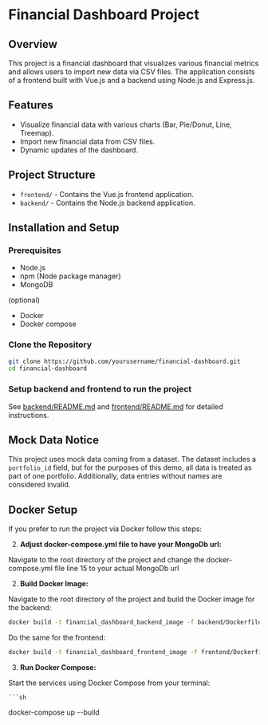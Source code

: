 # Financial Dashboard Project

## Overview

This project is a financial dashboard that visualizes various financial metrics and allows users to import new data via CSV files. The application consists of a frontend built with Vue.js and a backend using Node.js and Express.js.

## Features

- Visualize financial data with various charts (Bar, Pie/Donut, Line, Treemap).
- Import new financial data from CSV files.
- Dynamic updates of the dashboard.

## Project Structure

- `frontend/` - Contains the Vue.js frontend application.
- `backend/` - Contains the Node.js backend application.

## Installation and Setup

### Prerequisites

- Node.js
- npm (Node package manager)
- MongoDB

(optional)
- Docker
- Docker compose

### Clone the Repository

```sh
git clone https://github.com/yourusername/financial-dashboard.git
cd financial-dashboard
```

### Setup backend and frontend to run the project

See [backend/README.md](https://github.com/AndyGaSa/financial-reporting-app/tree/main/backend) and [frontend/README.md](https://github.com/AndyGaSa/financial-reporting-app/tree/main/frontend) for detailed instructions.

## Mock Data Notice

This project uses mock data coming from a dataset. The dataset includes a `portfolio_id` field, but for the purposes of this demo, all data is treated as part of one portfolio. Additionally, data entries without names are considered invalid.

## Docker Setup

If you prefer to run the project via Docker follow this steps:

2. **Adjust docker-compose.yml file to have your MongoDb url:**

Navigate to the root directory of the project and change the docker-compose.yml file line 15 to your actual MongoDb url

2. **Build Docker Image:**

Navigate to the root directory of the project and build the Docker image for the backend:

   ```sh
   docker build -t financial_dashboard_backend_image -f backend/Dockerfile ./backend
   ```

Do the same for the frontend:

   ```sh
   docker build -t financial_dashboard_frontend_image -f frontend/Dockerfile ./frontend
   ```

3. **Run Docker Compose:**

Start the services using Docker Compose from your terminal:

    ```sh
   docker-compose up --build
   ```
